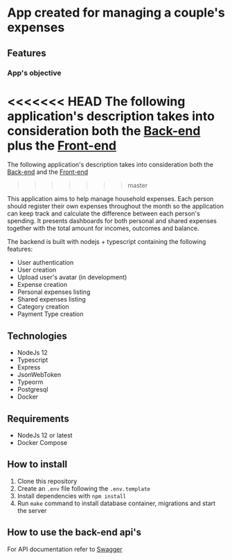 
# App created for managing a couple's expenses

## Features

### App's objective

<<<<<<< HEAD
The following application's description takes into consideration both the [Back-end](https://github.com/GuiziBr/expenses) plus the [Front-end](https://github.com/GuiziBr/expenses_portal)
=======
The following application's description takes into consideration both the [Back-end](https://github.com/GuiziBr/expenses) and the [Front-end](https://github.com/GuiziBr/expenses_portal)
>>>>>>> master

This application aims to help manage household expenses. Each person should register their own expenses throughout the month so the application can keep track and calculate the difference between each person's spending. It presents dashboards for both personal and shared expenses together with the total amount for incomes, outcomes and balance.

The backend is built with nodejs + typescript containing the following features:

* User authentication
* User creation
* Upload user's avatar (in development)
* Expense creation
* Personal expenses listing
* Shared expenses listing
* Category creation
* Payment Type creation

## Technologies

* NodeJs 12
* Typescript
* Express
* JsonWebToken
* Typeorm
* Postgresql
* Docker

## Requirements

* NodeJs 12 or latest
* Docker Compose

## How to install

 1. Clone this repository
 2. Create an `.env` file following the `.env.template`
 3. Install dependencies with `npm install`
 4. Run `make` command to install database container, migrations and start the server

## How to use the back-end api's

For API documentation refer to [Swagger](https://food-expenses.herokuapp.com/doc/)
